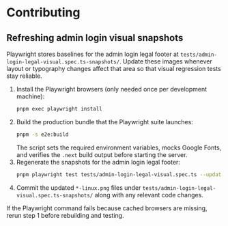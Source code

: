 # Contributing

## Refreshing admin login visual snapshots

Playwright stores baselines for the admin login legal footer at
`tests/admin-login-legal-visual.spec.ts-snapshots/`. Update these images whenever
layout or typography changes affect that area so that visual regression tests stay
reliable.

1. Install the Playwright browsers (only needed once per development machine):
   ```bash
   pnpm exec playwright install
   ```
2. Build the production bundle that the Playwright suite launches:
   ```bash
   pnpm -s e2e:build
   ```
   The script sets the required environment variables, mocks Google Fonts, and
   verifies the `.next` build output before starting the server.
3. Regenerate the snapshots for the admin login legal footer:
   ```bash
   pnpm playwright test tests/admin-login-legal-visual.spec.ts --update-snapshots
   ```
4. Commit the updated `*-linux.png` files under
   `tests/admin-login-legal-visual.spec.ts-snapshots/` along with any relevant code
   changes.

If the Playwright command fails because cached browsers are missing, rerun step 1
before rebuilding and testing.